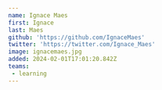 ```yaml
---
name: Ignace Maes
first: Ignace
last: Maes
github: 'https://github.com/IgnaceMaes'
twitter: 'https://twitter.com/Ignace_Maes'
image: ignacemaes.jpg
added: 2024-02-01T17:01:20.842Z
teams:
 - learning
---
```

